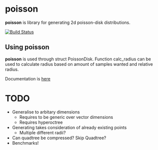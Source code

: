 # poisson 
**poisson** is library for generating 2d poisson-disk distributions.

[![Build Status](https://travis-ci.org/WaDelma/poisson.svg?branch=master)](https://travis-ci.org/WaDelma/poisson)   

## Using **poisson**
**poisson** is used through struct PoissonDisk. 
Function calc_radius can be used to calculate radius based on amount of samples wanted and relative radius.

Documentation is [here](https://WaDelma.github.io/poisson/)  

# TODO
   * Generalise to arbitary dimensions
     * Requires to be generic over vector dimensions
     * Requires hyperoctree
   * Generating takes consideration of already existing points
     * Multiple different radii?
   * Can quadtree be compressed? Skip Quadtree?
   * Benchmarks!
